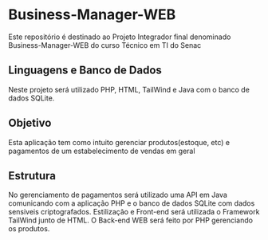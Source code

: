 # Business-Manager-WEB
Este repositório é destinado ao Projeto Integrador final denominado Business-Manager-WEB do curso Técnico em TI do Senac

## Linguagens e Banco de Dados
Neste projeto será utilizado PHP, HTML, TailWind e Java com o banco de dados SQLite.

## Objetivo
Esta aplicação tem como intuito gerenciar produtos(estoque, etc) e pagamentos de um estabelecimento de vendas em geral

## Estrutura
No gerenciamento de pagamentos será utilizado uma API em Java comunicando com a aplicação PHP e o banco de dados SQLite com dados sensiveis criptografados.
Estilização e Front-end será utilizada o Framework TailWind junto de HTML.
O Back-end WEB será feito por PHP gerenciando os produtos.
